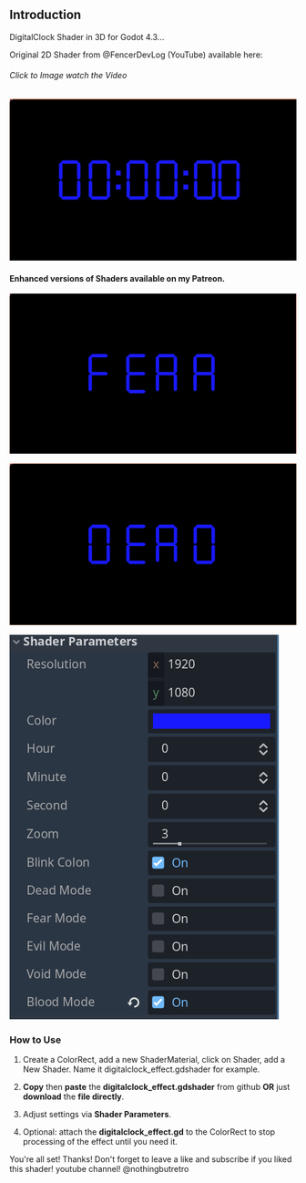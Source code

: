## Introduction

DigitalClock Shader in 3D for Godot 4.3...

Original 2D Shader from @FencerDevLog (YouTube) available here:
###### Click to Image watch the Video
[![Watch the video](https://github.com/mikecabral/Godot_4/blob/main/Shaders/DigitalClock_Shader_3D/thumbnail.PNG)](https://www.youtube.com/watch?v=XZPKaiG8zSw)


#### Enhanced versions of Shaders available on my Patreon.

![Alt text](https://github.com/mikecabral/Godot_4/blob/main/Shaders/DigitalClock_Shader_3D/enhanced.PNG)

![Alt text](https://github.com/mikecabral/Godot_4/blob/main/Shaders/DigitalClock_Shader_3D/enhanced2.PNG)

![Alt text](https://github.com/mikecabral/Godot_4/blob/main/Shaders/DigitalClock_Shader_3D/enhanced3.PNG)

### How to Use

1. Create a ColorRect, add a new ShaderMaterial, click on Shader, add a New Shader. Name it digitalclock_effect.gdshader for example.

2. **Copy** then **paste** the **digitalclock_effect.gdshader** from github **OR** just **download** the **file directly**.

3. Adjust settings via **Shader Parameters**.

4. Optional: attach the **digitalclock_effect.gd** to the ColorRect to stop processing of the effect until you need it.

You're all set! Thanks!
Don't forget to leave a like and subscribe if you liked this shader!
youtube channel! @nothingbutretro